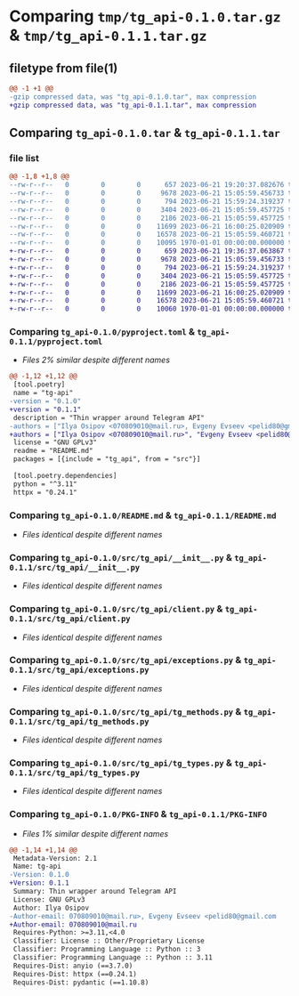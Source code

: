 # Comparing `tmp/tg_api-0.1.0.tar.gz` & `tmp/tg_api-0.1.1.tar.gz`

## filetype from file(1)

```diff
@@ -1 +1 @@
-gzip compressed data, was "tg_api-0.1.0.tar", max compression
+gzip compressed data, was "tg_api-0.1.1.tar", max compression
```

## Comparing `tg_api-0.1.0.tar` & `tg_api-0.1.1.tar`

### file list

```diff
@@ -1,8 +1,8 @@
--rw-r--r--   0        0        0      657 2023-06-21 19:20:37.082676 tg_api-0.1.0/pyproject.toml
--rw-r--r--   0        0        0     9678 2023-06-21 15:05:59.456733 tg_api-0.1.0/README.md
--rw-r--r--   0        0        0      794 2023-06-21 15:59:24.319237 tg_api-0.1.0/src/tg_api/__init__.py
--rw-r--r--   0        0        0     3404 2023-06-21 15:05:59.457725 tg_api-0.1.0/src/tg_api/client.py
--rw-r--r--   0        0        0     2186 2023-06-21 15:05:59.457725 tg_api-0.1.0/src/tg_api/exceptions.py
--rw-r--r--   0        0        0    11699 2023-06-21 16:00:25.020909 tg_api-0.1.0/src/tg_api/tg_methods.py
--rw-r--r--   0        0        0    16578 2023-06-21 15:05:59.460721 tg_api-0.1.0/src/tg_api/tg_types.py
--rw-r--r--   0        0        0    10095 1970-01-01 00:00:00.000000 tg_api-0.1.0/PKG-INFO
+-rw-r--r--   0        0        0      659 2023-06-21 19:36:37.063867 tg_api-0.1.1/pyproject.toml
+-rw-r--r--   0        0        0     9678 2023-06-21 15:05:59.456733 tg_api-0.1.1/README.md
+-rw-r--r--   0        0        0      794 2023-06-21 15:59:24.319237 tg_api-0.1.1/src/tg_api/__init__.py
+-rw-r--r--   0        0        0     3404 2023-06-21 15:05:59.457725 tg_api-0.1.1/src/tg_api/client.py
+-rw-r--r--   0        0        0     2186 2023-06-21 15:05:59.457725 tg_api-0.1.1/src/tg_api/exceptions.py
+-rw-r--r--   0        0        0    11699 2023-06-21 16:00:25.020909 tg_api-0.1.1/src/tg_api/tg_methods.py
+-rw-r--r--   0        0        0    16578 2023-06-21 15:05:59.460721 tg_api-0.1.1/src/tg_api/tg_types.py
+-rw-r--r--   0        0        0    10060 1970-01-01 00:00:00.000000 tg_api-0.1.1/PKG-INFO
```

### Comparing `tg_api-0.1.0/pyproject.toml` & `tg_api-0.1.1/pyproject.toml`

 * *Files 2% similar despite different names*

```diff
@@ -1,12 +1,12 @@
 [tool.poetry]
 name = "tg-api"
-version = "0.1.0"
+version = "0.1.1"
 description = "Thin wrapper around Telegram API"
-authors = ["Ilya Osipov <070809010@mail.ru>, Evgeny Evseev <pelid80@gmail.com>"]
+authors = ["Ilya Osipov <070809010@mail.ru>", "Evgeny Evseev <pelid80@gmail.com>"]
 license = "GNU GPLv3"
 readme = "README.md"
 packages = [{include = "tg_api", from = "src"}]
 
 [tool.poetry.dependencies]
 python = "^3.11"
 httpx = "0.24.1"
```

### Comparing `tg_api-0.1.0/README.md` & `tg_api-0.1.1/README.md`

 * *Files identical despite different names*

### Comparing `tg_api-0.1.0/src/tg_api/__init__.py` & `tg_api-0.1.1/src/tg_api/__init__.py`

 * *Files identical despite different names*

### Comparing `tg_api-0.1.0/src/tg_api/client.py` & `tg_api-0.1.1/src/tg_api/client.py`

 * *Files identical despite different names*

### Comparing `tg_api-0.1.0/src/tg_api/exceptions.py` & `tg_api-0.1.1/src/tg_api/exceptions.py`

 * *Files identical despite different names*

### Comparing `tg_api-0.1.0/src/tg_api/tg_methods.py` & `tg_api-0.1.1/src/tg_api/tg_methods.py`

 * *Files identical despite different names*

### Comparing `tg_api-0.1.0/src/tg_api/tg_types.py` & `tg_api-0.1.1/src/tg_api/tg_types.py`

 * *Files identical despite different names*

### Comparing `tg_api-0.1.0/PKG-INFO` & `tg_api-0.1.1/PKG-INFO`

 * *Files 1% similar despite different names*

```diff
@@ -1,14 +1,14 @@
 Metadata-Version: 2.1
 Name: tg-api
-Version: 0.1.0
+Version: 0.1.1
 Summary: Thin wrapper around Telegram API
 License: GNU GPLv3
 Author: Ilya Osipov
-Author-email: 070809010@mail.ru>, Evgeny Evseev <pelid80@gmail.com
+Author-email: 070809010@mail.ru
 Requires-Python: >=3.11,<4.0
 Classifier: License :: Other/Proprietary License
 Classifier: Programming Language :: Python :: 3
 Classifier: Programming Language :: Python :: 3.11
 Requires-Dist: anyio (==3.7.0)
 Requires-Dist: httpx (==0.24.1)
 Requires-Dist: pydantic (==1.10.8)
```

